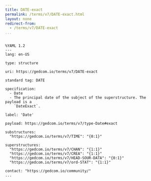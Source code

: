 ```yaml
---
title: DATE-exact
permalink: /terms/v7/DATE-exact.html
layout: none
redirect-from:
  - /terms/v7/DATE-exact
...
```


```

%YAML 1.2
---
lang: en-US

type: structure

uri: https://gedcom.io/terms/v7/DATE-exact

standard tag: DATE

specification:
  - Date
  - The principal date of the subject of the superstructure. The payload is a
    `DateExact`.

label: 'Date'

payload: https://gedcom.io/terms/v7/type-Date#exact

substructures:
  "https://gedcom.io/terms/v7/TIME": "{0:1}"

superstructures:
  "https://gedcom.io/terms/v7/CHAN": "{1:1}"
  "https://gedcom.io/terms/v7/CREA": "{1:1}"
  "https://gedcom.io/terms/v7/HEAD-SOUR-DATA": "{0:1}"
  "https://gedcom.io/terms/v7/ord-STAT": "{1:1}"

contact: "https://gedcom.io/community/"
...

```
